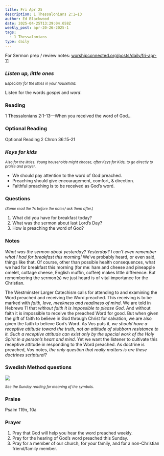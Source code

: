 ```yaml
---
title: Fri Apr 25
description: 1 Thessalonians 2:1–13
author: Ed Blackwood
date: 2025-04-25T13:29:04.058Z
weekly_post: apr-20-26-2025-1
tags:
  - 1 Thessalonians
type: daily
---
```

For Sermon prep / review notes: [worshipconnected.org/posts/daily/fri-apr-11](https://worshipconnected.org/posts/daily/fri-apr-11/)

### *Listen up, little ones*

<div><small><i>Especially for the littles in your household.</i></small></div>

Listen for the words *gospel* and *word*.

### Reading

1 Thessalonians 2:1–13—When you received the word of God…

### Optional Reading

Optional Reading 2 Chron 36:15-21

### *Keys for kids*

<div><small><i>Also for the littles. Young households might choose, after Keys for Kids, to go directly to praise and prayer.</i></small></div>

* We should pay attention to the word of God preached.
* Preaching should give encouragement, comfort, & direction.
* Faithful preaching is to be received as God’s word.

### Questions

<div><small><i>(Some read the ?s before the notes/ ask them after.)</i></small></div>

1. What did you have for breakfast today?
2. What was the sermon about last Lord’s Day?
3. How is preaching the word of God?

### Notes

*What was the sermon about yesterday? Yesterday? I can’t even remember what I had for breakfast this morning!* We’ve probably heard, or even said, things like that. Of course, other than possible health consequences, what we had for breakfast this morning (for me: ham and cheese and pineapple omelet, cottage cheese, English muffin, coffee) makes little difference. But remembering the sermon(s) we just heard is of vital importance for the Christian.

The Westminster Larger Catechism calls for attending to and examining the Word preached and receiving the Word preached. This receiving is to be marked with *faith, love, meekness and readiness of mind*.  We are told in Hebrews 11 that *without faith it is impossible to please God*. And without faith it is impossible to receive the preached Word for good. But when given the gift of faith to believe in God through Christ for salvation, we are also given the faith to believe God’s Word. As Vos puts it, *we should have a receptive attitude toward the truth, not an attitude of stubborn resistance to it. Such a receptive attitude can exist only by the special work of the Holy Spirit in a person’s heart and mind*. Yet we want the listener to cultivate this receptive attitude in responding to the Word preached. As doctrine is preached, Vos notes, *the only question that really matters is are these doctrines scriptural?*

### Swedish Method questions

![](/static/img/family_worship_study_ed-swedish_questions.png)

<div><small><i>See the Sunday reading for meaning of the symbols.</i></small></div>

### Praise

Psalm 119n, 10a

### Prayer

1. Pray that God will help you hear the word preached weekly.
2. Pray for the hearing of God’s word preached this Sunday.
3. Pray for a member of our church, for your family, and for a non-Christian friend/family member.